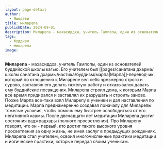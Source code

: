 ```yaml
---
layout: page-detail
author:
  - Яшодеви
title: миларепа
publishDate: 2024-09-01
description: Миларепа - махасиддха, учитель Гампопы, один из основателей буддийской школы кагью. Его учителем был Марпа-переводчик, который по отношению к Миларепе вел себя чрезмерно строго и сурово, заставлял его делать тяжелую работу и отказывался давать ему буддийские посвящения.
tags:
  - буддизм
  - миларепа
image:
---
```

**Миларепа** - махасиддха, учитель Гампопы, один из основателей буддийской школы кагью. Его учителем был [[pages/санатана дхарма/школы санатана дхармы/настика/буддизм/марпа|Марпа]]-переводчик, который по отношению к Миларепе вел себя чрезмерно строго и сурово, заставлял его делать тяжелую работу и отказывался давать ему буддийские посвящения. Миларепа строил дома, к которым Марпа все время придирался и заставлял их разрушать и строить заново. Позже Марпа все-таки взял Миларепу в ученики и дал наставления по медитации. Марпа преднамеренно создавал поначалу для Миларепы тяжелые условия, чтобы помочь ему быстрее освободиться от его негативной кармы. После двенадцати лет медитации Миларепа достиг состояния ваджрадхары (полного просветления). Про Миларепу говорят, что он - первый, кто достиг такого высокого уровня просветления за одну жизнь, не имея заслуг в предыдущих рождениях. Миларепа стал учителем, освоил многочисленные практики медитации и йогические практики, которые передал своим ученикам.

